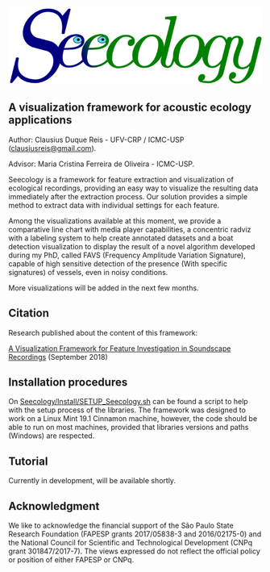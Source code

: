 ![alt text](https://github.com/clausiusreis/Seecology/blob/master/Seecology/static/images/Seecology.png?raw=true)

## A visualization framework for acoustic ecology applications

Author: Clausius Duque Reis - UFV-CRP / ICMC-USP (clausiusreis@gmail.com).

Advisor: Maria Cristina Ferreira de Oliveira - ICMC-USP.

Seecology is a framework for feature extraction and visualization of ecological recordings, providing an easy way to visualize the resulting data immediately after the extraction process. Our solution provides a simple method to extract data with individual settings for each feature.

Among the visualizations available at this moment, we provide a comparative line chart with media player capabilities, a concentric radviz with a labeling system to help create annotated datasets and a boat detection visualization to display the result of a novel algorithm developed during my PhD, called FAVS (Frequency Amplitude Variation Signature), capable of high sensitive detection of the presence (With specific signatures) of vessels, even in noisy conditions.

More visualizations will be added in the next few months.

## Citation
Research published about the content of this framework:

[A Visualization Framework for Feature Investigation in Soundscape Recordings](https://www.researchgate.net/publication/327390554_A_Visualization_Framework_for_Feature_Investigation_in_Soundscape_Recordings) (September 2018)

## Installation procedures
On [Seecology/Install/SETUP_Seecology.sh](https://github.com/clausiusreis/Seecology/blob/master/Seecology/Install/SETUP_Seecology.sh) can be found a script to help with the setup process of the libraries. The framework was designed to work on a Linux Mint 19.1 Cinnamon machine, however, the code should be able to run on most machines, provided that libraries versions and paths (Windows) are respected.

## Tutorial
Currently in development, will be available shortly. 

## Acknowledgment
We like to acknowledge the financial support of the São Paulo State Research Foundation (FAPESP grants 2017/05838-3 and 2016/02175-0) and the National Council for Scientific and Technological Development (CNPq grant 301847/2017-7). The views expressed do not reflect the official policy or position of either FAPESP or CNPq.
